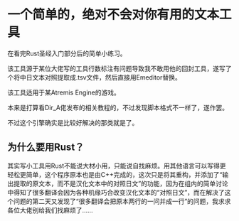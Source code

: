 # 一个简单的，绝对不会对你有用的文本工具

在看完Rust圣经入门部分后的简单小练习。

该工具源于某位大佬写的工具行数标注有问题导致我不敢用他的回封工具，遂写了个将中日文本对照提取成.tsv文件，然后直接用Emeditor替换。

该工具适用于某Atremis Engine的游戏。

本来是打算看Dir_A佬发布的相关教程的，不过发现脚本格式不一样了，遂作罢。

不过这个引擎确实是比较好解决的那类就是了。

## 为什么要用Rust？

其实写小工具用Rust不能说大材小用，只能说自找麻烦。用其他语言可以写得更轻松更简单，这个程序原本也是由C++完成的，这次只是将其重构，并添加了“输出提取的原文本，而不是汉化文本中的对照日文”的功能，因为在组内的简单讨论中得知了很多翻译会因为各种机缘巧合改变汉化文本的“对照日文”，而在解决了这个问题的第二天又发现了“很多翻译会把原本两行的一问并成一行”的问题，我求求各位大佬别给我们找麻烦了……